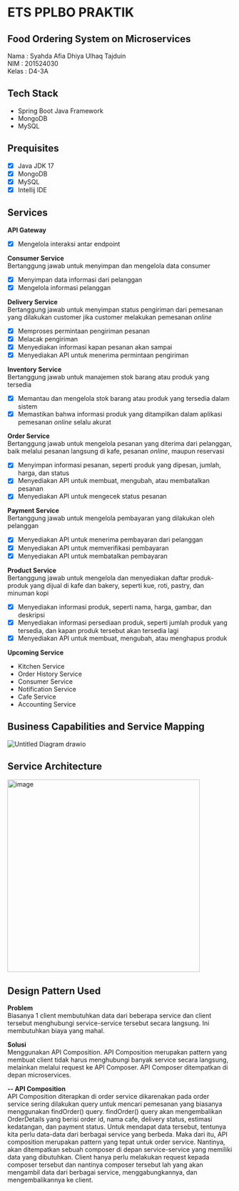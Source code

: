 # ETS PPLBO PRAKTIK

## Food Ordering System on Microservices
Nama  : Syahda Afia Dhiya Ulhaq Tajduin  
NIM   : 201524030  
Kelas : D4-3A  

## Tech Stack
- Spring Boot Java Framework
- MongoDB
- MySQL

## Prequisites
- [x] Java JDK 17  
- [x] MongoDB  
- [x] MySQL
- [x] Intellij IDE

## Services
**API Gateway**
- [x] Mengelola interaksi antar endpoint

**Consumer Service**  
Bertanggung jawab untuk menyimpan dan mengelola data consumer  
- [x] Menyimpan data informasi dari pelanggan  
- [x] Mengelola informasi pelanggan  

**Delivery Service**  
Bertanggung jawab untuk menyimpan status pengiriman dari pemesanan yang dilakukan customer jika customer melakukan pemesanan _online_   
- [x] Memproses permintaan pengiriman pesanan
- [x] Melacak pengiriman
- [x] Menyediakan informasi kapan pesanan akan sampai
- [x] Menyediakan API untuk menerima permintaan pengiriman

**Inventory Service**  
Bertanggung jawab untuk manajemen stok barang atau produk yang tersedia  
- [x] Memantau dan mengelola stok barang atau produk yang tersedia dalam sistem  
- [x] Memastikan bahwa informasi produk yang ditampilkan dalam aplikasi pemesanan _online_ selalu akurat

**Order Service**  
Bertanggung jawab untuk mengelola pesanan yang diterima dari pelanggan, baik melalui pesanan langsung di kafe, pesanan _online_, maupun reservasi  
- [x] Menyimpan informasi pesanan, seperti produk yang dipesan, jumlah, harga, dan status  
- [x] Menyediakan API untuk membuat, mengubah, atau membatalkan pesanan  
- [x] Menyediakan API untuk mengecek status pesanan  

**Payment Service**  
Bertanggung jawab untuk mengelola pembayaran yang dilakukan oleh pelanggan  
- [x] Menyediakan API untuk menerima pembayaran dari pelanggan  
- [x] Menyediakan API untuk memverifikasi pembayaran  
- [x] Menyediakan API untuk membatalkan pembayaran  

**Product Service**  
Bertanggung jawab untuk mengelola dan menyediakan daftar produk-produk yang dijual di kafe dan bakery, seperti kue, roti, pastry, dan minuman kopi  
- [x] Menyediakan informasi produk, seperti nama, harga, gambar, dan deskripsi  
- [x] Menyediakan informasi persediaan produk, seperti jumlah produk yang tersedia, dan kapan produk tersebut akan tersedia lagi  
- [x] Menyediakan API untuk membuat, mengubah, atau menghapus produk  

**Upcoming Service**
- Kitchen Service
- Order History Service
- Consumer Service
- Notification Service
- Cafe Service
- Accounting Service

## Business Capabilities and Service Mapping  
![Untitled Diagram drawio](https://github.com/syahdaafia/HasilETSPPLBO2023/assets/76998317/048ebc2b-1120-4fce-8f97-4adaaf2be069)  

## Service Architecture  
<img width="431" alt="image" src="https://github.com/syahdaafia/HasilETSPPLBO2023/assets/76998317/ebb5dcfc-859f-470d-8603-e0c7914eea57">  

## Design Pattern Used  
**Problem**  
Biasanya 1 client membutuhkan data dari beberapa service dan client tersebut menghubungi service-service tersebut secara langsung. Ini membutuhkan biaya yang mahal.

**Solusi**  
Menggunakan API Composition. API Composition merupakan pattern yang membuat client tidak harus menghubungi banyak service secara langsung, melainkan melalui request ke API Composer. API Composer ditempatkan di depan microservices.  

**-- API Composition**  
API Composition diterapkan di order service dikarenakan pada order service sering dilakukan query untuk mencari pemesanan yang biasanya menggunakan findOrder() query. findOrder() query akan mengembalikan OrderDetails yang berisi order id, nama cafe, delivery status, estimasi kedatangan, dan payment status. Untuk mendapat data tersebut, tentunya kita perlu data-data dari berbagai service yang berbeda. Maka dari itu, API composition merupakan pattern yang tepat untuk order service. Nantinya, akan ditempatkan sebuah composer di depan service-service yang memiliki data yang dibutuhkan. Client hanya perlu melakukan request kepada composer tersebut dan nantinya composer tersebut lah yang akan mengambil data dari berbagai service, menggabungkannya, dan mengembalikannya ke client.

